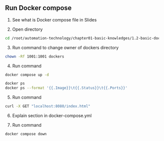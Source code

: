 ## Run Docker compose

1. See what is Docker compose file in Slides

2. Open directory
```bash
cd /root/automation-technology/chapter01-basic-knowledges/1.2-basic-docker/05-run-docker-compose
```

3. Run command to change owner of dockers directory
```bash
chown -Rf 1001:1001 dockers
```

4. Run command
```bash
docker compose up -d
```

```bash
docker ps
docker ps --format '{{.Image}}\t{{.Status}}\t{{.Ports}}'
```

5. Run command
```bash
curl -X GET "localhost:8080/index.html"
```

6. Explain section in docker-compose.yml

7. Run command
```bash
docker compose down
```